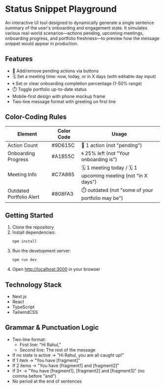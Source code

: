 # Status Snippet Playground

An interactive UI tool designed to dynamically generate a single sentence summary of the user's onboarding and engagement state. It simulates various real-world scenarios—actions pending, upcoming meetings, onboarding progress, and portfolio freshness—to preview how the message snippet would appear in production.

## Features

- 📌 Add/remove pending actions via buttons
- 🗓️ Set a meeting time: now, today, or in X days (with editable day input)
- 🌀 Set or clear onboarding completion percentage (1-50% range)
- ⏱️ Toggle portfolio up-to-date status
- Mobile-first design with phone mockup frame
- Two-line message format with greeting on first line

## Color-Coding Rules

| Element                  | Color Code | Usage                                                  |
|--------------------------|------------|--------------------------------------------------------|
| Action Count             | #9D615C    | 📌 1 action (not "pending")                            |
| Onboarding Progress      | #A1B55C    | 🌀 25% left (not "Your onboarding is")                 |
| Meeting Info             | #C7A865    | 🗓️ 1 meeting today / 🗓️ 1 upcoming meeting (not "in X days") |
| Outdated Portfolio Alert | #808FA3    | ⏱️ outdated (not "some of your portfolio may be")      |

## Getting Started

1. Clone the repository
2. Install dependencies:
   ```bash
   npm install
   ```
3. Run the development server:
   ```bash
   npm run dev
   ```
4. Open [http://localhost:3000](http://localhost:3000) in your browser

## Technology Stack

- Next.js
- React
- TypeScript
- TailwindCSS

## Grammar & Punctuation Logic

- Two-line format:
  - First line: "Hi Rahul,"
  - Second line: The rest of the message
- If no state is active → "Hi Rahul, you are all caught up!"
- If 1 item → "You have [fragment]"
- If 2 items → "You have [fragment1] and [fragment2]"
- If 3+ → "You have [fragment1], [fragment2] and [fragment3]" (no comma before "and")
- No period at the end of sentences 